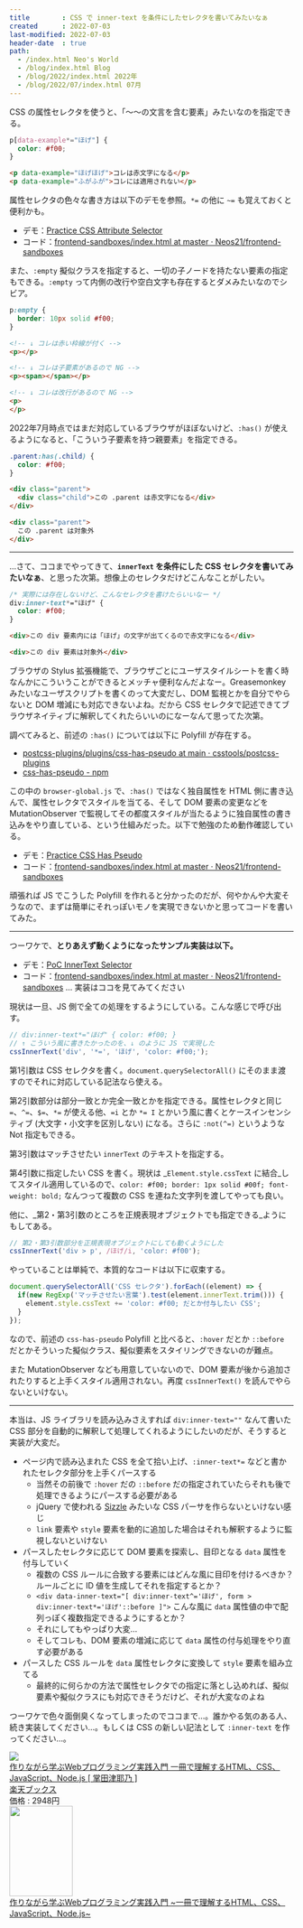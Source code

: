 ```yaml
---
title        : CSS で inner-text を条件にしたセレクタを書いてみたいなぁ
created      : 2022-07-03
last-modified: 2022-07-03
header-date  : true
path:
  - /index.html Neo's World
  - /blog/index.html Blog
  - /blog/2022/index.html 2022年
  - /blog/2022/07/index.html 07月
---
```


CSS の属性セレクタを使うと、「～～の文言を含む要素」みたいなのを指定できる。

```css
p[data-example*="ほげ"] {
  color: #f00;
}
```

```html
<p data-example="ほげほげ">コレは赤文字になる</p>
<p data-example="ふがふが">コレには適用されない</p>
```

属性セレクタの色々な書き方は以下のデモを参照。`*=` の他に `~=` も覚えておくと便利かも。

- デモ：[Practice CSS Attribute Selector](https://neos21.github.io/frontend-sandboxes/practice-css-attribute-selector/index.html)
- コード：[frontend-sandboxes/index.html at master · Neos21/frontend-sandboxes](https://github.com/Neos21/frontend-sandboxes/blob/master/practice-css-attribute-selector/index.html)

また、`:empty` 擬似クラスを指定すると、一切の子ノードを持たない要素の指定もできる。`:empty` って内側の改行や空白文字も存在するとダメみたいなのでシビア。

```css
p:empty {
  border: 10px solid #f00;
}
```

```html
<!-- ↓ コレは赤い枠線が付く -->
<p></p>

<!-- ↓ コレは子要素があるので NG -->
<p><span></span></p>

<!-- ↓ コレは改行があるので NG -->
<p>
</p>
```

2022年7月時点ではまだ対応しているブラウザがほぼないけど、`:has()` が使えるようになると、「こういう子要素を持つ親要素」を指定できる。

```css
.parent:has(.child) {
  color: #f00;
}
```

```html
<div class="parent">
  <div class="child">この .parent は赤文字になる</div>
</div>

<div class="parent">
  この .parent は対象外
</div>
```

---

…さて、ココまでやってきて、**`innerText` を条件にした CSS セレクタを書いてみたいなぁ**、と思った次第。想像上のセレクタだけどこんなことがしたい。

```css
/* 実際には存在しないけど、こんなセレクタを書けたらいいなー */
div:inner-text*="ほげ" {
  color: #f00;
}
```

```html
<div>この div 要素内には「ほげ」の文字が出てくるので赤文字になる</div>

<div>この div 要素は対象外</div>
```

ブラウザの Stylus 拡張機能で、ブラウザごとにユーザスタイルシートを書く時なんかにこういうことができるとメッチャ便利なんだよなー。Greasemonkey みたいなユーザスクリプトを書くのって大変だし、DOM 監視とかを自分でやらないと DOM 増減にも対応できないよね。だから CSS セレクタで記述できてブラウザネイティブに解釈してくれたらいいのになーなんて思ってた次第。

調べてみると、前述の `:has()` については以下に Polyfill が存在する。

- [postcss-plugins/plugins/css-has-pseudo at main · csstools/postcss-plugins](https://github.com/csstools/postcss-plugins/tree/main/plugins/css-has-pseudo)
- [css-has-pseudo - npm](https://www.npmjs.com/package/css-has-pseudo)

この中の `browser-global.js` で、`:has()` ではなく独自属性を HTML 側に書き込んで、属性セレクタでスタイルを当てる、そして DOM 要素の変更などを MutationObserver で監視してその都度スタイルが当たるように独自属性の書き込みをやり直している、という仕組みだった。以下で勉強のため動作確認している。

- デモ：[Practice CSS Has Pseudo](https://neos21.github.io/frontend-sandboxes/practice-css-has-pseudo/index.html)
- コード：[frontend-sandboxes/index.html at master · Neos21/frontend-sandboxes](https://github.com/Neos21/frontend-sandboxes/blob/master/practice-css-has-pseudo/index.html)

頑張れば JS でこうした Polyfill を作れると分かったのだが、何やかんや大変そうなので、まずは簡単にそれっぽいモノを実現できないかと思ってコードを書いてみた。

---

つーワケで、**とりあえず動くようになったサンプル実装は以下。**

- デモ：[PoC InnerText Selector](https://neos21.github.io/frontend-sandboxes/poc-inner-text-selector/index.html)
- コード：[frontend-sandboxes/index.html at master · Neos21/frontend-sandboxes](https://github.com/Neos21/frontend-sandboxes/blob/master/poc-inner-text-selector/index.html) … 実装はココを見てみてください

現状は一旦、JS 側で全ての処理をするようにしている。こんな感じで呼び出す。

```javascript
// div:inner-text*="ほげ" { color: #f00; }
// ↑ こういう風に書きたかったのを、↓ のように JS で実現した
cssInnerText('div', '*=', 'ほげ', 'color: #f00;');
```

第1引数は CSS セレクタを書く。`document.querySelectorAll()` にそのまま渡すのでそれに対応している記法なら使える。

第2引数部分は部分一致とか完全一致とかを指定できる。属性セレクタと同じ `=`、`^=`、`$=`、`*=` が使える他、`=i` とか `*= I` とかいう風に書くとケースインセンシティブ (大文字・小文字を区別しない) になる。さらに `:not(^=)` というような Not 指定もできる。

第3引数はマッチさせたい `innerText` のテキストを指定する。

第4引数に指定したい CSS を書く。現状は _`Element.style.cssText` に結合_してスタイル適用しているので、`color: #f00; border: 1px solid #00f; font-weight: bold;` なんつって複数の CSS を連ねた文字列を渡してやっても良い。

他に、_第2・第3引数のところを正規表現オブジェクトでも指定できる_ようにもしてある。

```javascript
// 第2・第3引数部分を正規表現オブジェクトにしても動くようにした
cssInnerText('div > p', /ほげ/i, 'color: #f00');
```

やっていることは単純で、本質的なコードは以下に収束する。

```javascript
document.querySelectorAll('CSS セレクタ').forEach((element) => {
  if(new RegExp('マッチさせたい言葉').test(element.innerText.trim())) {
    element.style.cssText += 'color: #f00; だとか付与したい CSS';
  }
});
```

なので、前述の `css-has-pseudo` Polyfill と比べると、`:hover` だとか `::before` だとかそういった擬似クラス、擬似要素をスタイリングできないのが難点。

また MutationObserver なども用意していないので、DOM 要素が後から追加されたりすると上手くスタイル適用されない。再度 `cssInnerText()` を読んでやらないといけない。

---

本当は、JS ライブラリを読み込みさえすれば `div:inner-text=""` なんて書いた CSS 部分を自動的に解釈して処理してくれるようにしたいのだが、そうすると実装が大変だ。

- ページ内で読み込まれた CSS を全て拾い上げ、`:inner-text*=` などと書かれたセレクタ部分を上手くパースする
  - 当然その前後で `:hover` だの `::before` だの指定されていたらそれも後で処理できるようにパースする必要がある
  - jQuery で使われる [Sizzle](https://github.com/jquery/sizzle) みたいな CSS パーサを作らないといけない感じ
  - `link` 要素や `style` 要素を動的に追加した場合はそれも解釈するように監視しないといけない
- パースしたセレクタに応じて DOM 要素を探索し、目印となる `data` 属性を付与していく
  - 複数の CSS ルールに合致する要素にはどんな風に目印を付けるべきか？ルールごとに ID 値を生成してそれを指定するとか？
  - `<div data-inner-text="[ div:inner-text^='ほげ', form > div:inner-text*='ほげ'::before ]">` こんな風に `data` 属性値の中で配列っぽく複数指定できるようにするとか？
  - それにしてもやっぱり大変…
  - そしてコレも、DOM 要素の増減に応じて `data` 属性の付与処理をやり直す必要がある
- パースした CSS ルールを `data` 属性セレクタに変換して `style` 要素を組み立てる
  - 最終的に何らかの方法で属性セレクタでの指定に落とし込めれば、擬似要素や擬似クラスにも対応できそうだけど、それが大変なのよね

つーワケで色々面倒臭くなってしまったのでココまで…。誰かやる気のある人、続き実装してください…。もしくは CSS の新しい記法として `:inner-text` を作ってください…。

<div class="ad-rakuten">
  <div class="ad-rakuten-image">
    <a href="https://hb.afl.rakuten.co.jp/hgc/g00q0722.waxyc9ff.g00q0722.waxyd017/?pc=https%3A%2F%2Fitem.rakuten.co.jp%2Fbook%2F16160164%2F&amp;m=http%3A%2F%2Fm.rakuten.co.jp%2Fbook%2Fi%2F19872953%2F">
      <img src="https://thumbnail.image.rakuten.co.jp/@0_mall/book/cabinet/0864/9784839970864.jpg?_ex=128x128">
    </a>
  </div>
  <div class="ad-rakuten-info">
    <div class="ad-rakuten-title">
      <a href="https://hb.afl.rakuten.co.jp/hgc/g00q0722.waxyc9ff.g00q0722.waxyd017/?pc=https%3A%2F%2Fitem.rakuten.co.jp%2Fbook%2F16160164%2F&amp;m=http%3A%2F%2Fm.rakuten.co.jp%2Fbook%2Fi%2F19872953%2F">作りながら学ぶWebプログラミング実践入門 一冊で理解するHTML、CSS、JavaScript、Node.js [ 掌田津耶乃 ]</a>
    </div>
    <div class="ad-rakuten-shop">
      <a href="https://hb.afl.rakuten.co.jp/hgc/g00q0722.waxyc9ff.g00q0722.waxyd017/?pc=https%3A%2F%2Fwww.rakuten.co.jp%2Fbook%2F&amp;m=http%3A%2F%2Fm.rakuten.co.jp%2Fbook%2F">楽天ブックス</a>
    </div>
    <div class="ad-rakuten-price">価格 : 2948円</div>
  </div>
</div>

<div class="ad-amazon">
  <div class="ad-amazon-image">
    <a href="https://www.amazon.co.jp/dp/4839970866?tag=neos21-22&amp;linkCode=osi&amp;th=1&amp;psc=1">
      <img src="https://m.media-amazon.com/images/I/51PAix4atoL._SL160_.jpg" width="112" height="160">
    </a>
  </div>
  <div class="ad-amazon-info">
    <div class="ad-amazon-title">
      <a href="https://www.amazon.co.jp/dp/4839970866?tag=neos21-22&amp;linkCode=osi&amp;th=1&amp;psc=1">作りながら学ぶWebプログラミング実践入門 ~一冊で理解するHTML、CSS、JavaScript、Node.js~</a>
    </div>
  </div>
</div>
